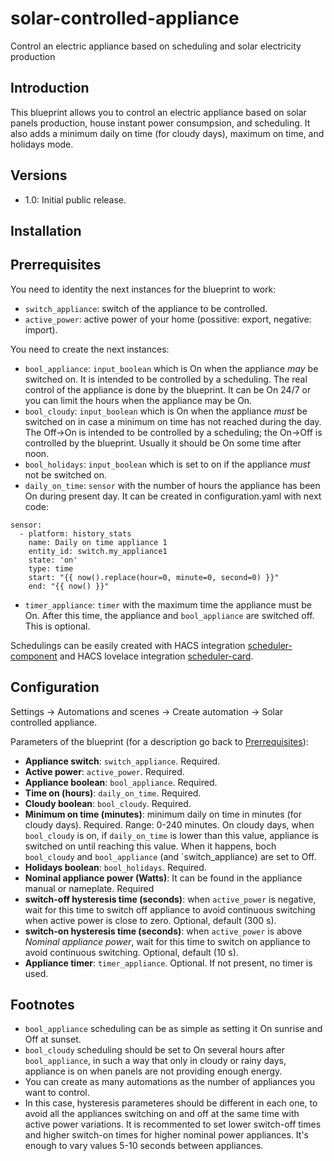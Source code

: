 # solar-controlled-appliance
Control an electric appliance based on scheduling and solar electricity production

## Introduction

This blueprint allows you to control an electric appliance based on solar panels production, house instant power consumpsion, and scheduling. It also adds a minimum daily on time (for cloudy days), maximum on time, and holidays mode.

## Versions

- 1.0: Initial public release.

## Installation

## Prerrequisites

You need to identity the next instances for the blueprint to work:

- `switch_appliance`: switch of the appliance to be controlled.
- `active_power`: active power of your home (possitive: export, negative: import).

You need to create the next instances:

- `bool_appliance`: `input_boolean` which is On when the appliance _may_ be switched on. It is intended to be controlled by a scheduling. The real control of the appliance is done by the blueprint. It can be On 24/7 or you can limit the hours when the appliance may be On.
- `bool_cloudy`: `input_boolean` which is On when the appliance _must_ be switched on in case a minimum on time has not reached during the day. The Off->On is intended to be controlled by a scheduling; the On->Off is controlled by the blueprint. Usually it should be On some time after noon.
- `bool_holidays`: `input_boolean` which is set to on if the appliance _must_ not be switched on.
- `daily_on_time`: `sensor` with the number of hours the appliance has been On during present day. It can be created in configuration.yaml with next code:
```
sensor:
  - platform: history_stats
    name: Daily on time appliance 1
    entity_id: switch.my_appliance1
    state: 'on'
    type: time
    start: "{{ now().replace(hour=0, minute=0, second=0) }}"
    end: "{{ now() }}"
```
- `timer_appliance`: `timer` with the maximum time the appliance must be On. After this time, the appliance and `bool_appliance` are switched off. This is optional.

Schedulings can be easily created with HACS integration 
[scheduler-component](https://github.com/nielsfaber/scheduler-component) and HACS lovelace integration [scheduler-card](https://github.com/nielsfaber/scheduler-card).

## Configuration

Settings -> Automations and scenes -> Create automation -> Solar controlled appliance.

Parameters of the blueprint (for a description go back to [Prerrequisites](https://github.com/miguelpucela/solar-controlled-appliance/edit/main/README.md#prerrequisites)):

- **Appliance switch**: `switch_appliance`. Required.
- **Active power**: `active_power`. Required.
- **Appliance boolean**: `bool_appliance`. Required.
- **Time on (hours)**: `daily_on_time`. Required.
- **Cloudy boolean**: `bool_cloudy`. Required.
- **Minimum on time (minutes)**: minimum daily on time in minutes (for cloudy days). Required. Range: 0-240 minutes.
On cloudy days, when `bool_cloudy` is on, if `daily_on_time` is lower than this value, appliance is switched on until reaching this value. When it happens, boch `bool_cloudy` and `bool_appliance` (and `switch_appliance) are set to Off.
- **Holidays boolean**: `bool_holidays`. Required.
- **Nominal appliance power (Watts)**: It can be found in the appliance manual or nameplate. Required
- **switch-off hysteresis time (seconds)**: when `active_power` is negative, wait for this time to switch off appliance to avoid continuous switching when active power is close to zero. Optional, default (300 s).
- **switch-on hysteresis time (seconds)**: when `active_power` is above _Nominal appliance power_, wait for this time to switch on appliance to avoid continuous switching. Optional, default (10 s).
- **Appliance timer**: `timer_appliance`. Optional. If not present, no timer is used.

## Footnotes

- `bool_appliance` scheduling can be as simple as setting it On sunrise and Off at sunset.
- `bool_cloudy` scheduling should be set to On several hours after `bool_appliance`, in such a way that only in cloudy or rainy days, appliance is on when panels are not providing enough energy.
- You can create as many automations as the number of appliances you want to control.
- In this case, hysteresis parameteres should be different in each one, to avoid all the appliances switching on and off at the same time with active power variations. It is recommented to set lower switch-off times and higher switch-on times for higher nominal power appliances. It's enough to vary values 5-10 seconds between appliances.
